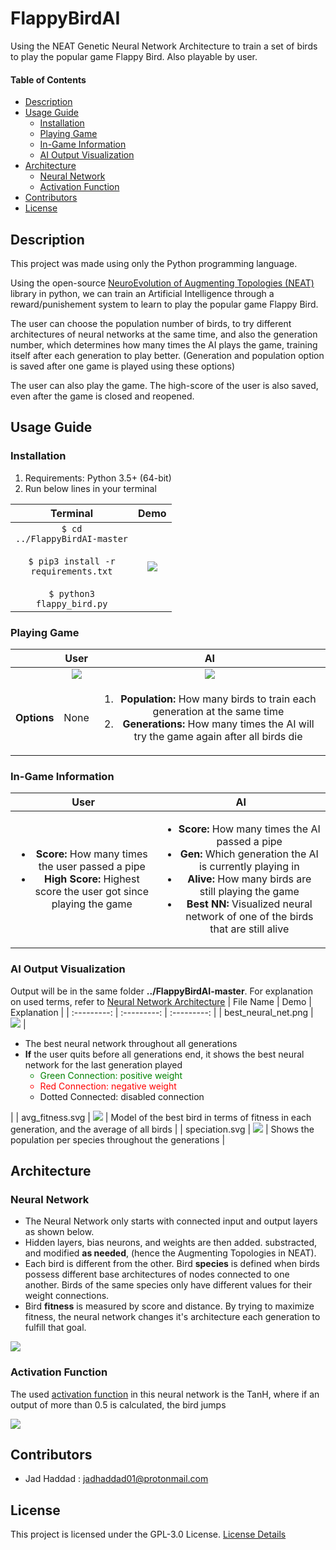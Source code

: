 # FlappyBirdAI
Using the NEAT Genetic Neural Network Architecture to train a set of birds to play the popular game Flappy Bird. Also playable by user.

#### Table of Contents 
- [Description](#desc)
- [Usage Guide](#inst)
  * [Installation](#inst1)
  * [Playing Game](#plgm)
  * [In-Game Information](#gmin)
  * [AI Output Visualization](#aiov)
- [Architecture](#arch)
  * [Neural Network](#nnar)
  * [Activation Function](#acfn)
- [Contributors](#cont)
- [License](#lics)

<a name="desc"></a>
## Description

This project was made using only the Python programming language. 

Using the open-source [NeuroEvolution of Augmenting Topologies (NEAT)](https://neat-python.readthedocs.io/en/latest/) library in python, we can train an Artificial Intelligence through a reward/punishement system to learn to play the popular game Flappy Bird. 

The user can choose the population number of birds, to try different architectures of neural networks at the same time, and also the generation number, which determines how many times the AI plays the game, training itself after each generation to play better. (Generation and population option is saved after one game is played using these options)

The user can also play the game. The high-score of the user is also saved, even after the game is closed and reopened.


<a name="inst"></a>
## Usage Guide
<a name="inst1"></a>
### Installation
1. Requirements: Python 3.5+ (64-bit)
2. Run below lines in your terminal

| Terminal                              | Demo            |
| :---------:                           | :---------:     |
| <code>$ cd ../FlappyBirdAI-master</code><br><br><code>$ pip3 install -r requirements.txt</code><br><br><code>$ python3 flappy_bird.py</code> |![][installation]|

<a name="plgm"></a>
### Playing Game
|             | User        | AI          |
| :---------: | :---------: | :---------: |
|             | ![][user]   |![][ai]      |
| **Options**     | None        | <ol><li><strong>Population:</strong> How many birds to train each generation at the same time</li><li><strong>Generations:</strong> How many times the AI will try the game again after all birds die</li></ol> |

<a name="gmin"></a>
### In-Game Information
| User        | AI          |
| :---------: | :---------: |
| <ul><li><strong>Score: </strong>How many times the user passed a pipe</li><li><strong>High Score: </strong>Highest score the user got since playing the game</li></ul>        | <ul><li><strong>Score: </strong>How many times the AI passed a pipe</li><li><strong>Gen: </strong>Which generation the AI is currently playing in</li><li><strong>Alive: </strong>How many birds are still playing the game</li><li><strong>Best NN: </strong>Visualized neural network of one of the birds that are still alive </li></ul> |

<a name="aiov"></a>
### AI Output Visualization
Output will be in the same folder **../FlappyBirdAI-master**.
For explanation on used terms, refer to [Neural Network Architecture](#nnar)
| File Name        | Demo          | Explanation          |
| :---------:      | :---------:   | :---------:          | 
| best_neural_net.png | ![][bnn]   | <ul><li>The best neural network throughout all generations</li><li><strong>If</strong> the user quits before all generations end, it shows the best neural network for the last generation played<ul><li style="color:green">Green Connection: positive weight</li><li style="color:red">Red Connection: negative weight</li><li>Dotted Connected: disabled connection</li></ul></li></ul> |
| avg_fitness.svg | ![][avft] | Model of the best bird in terms of fitness in each generation, and the average of all birds |
| speciation.svg | ![][spct] | Shows the population per species throughout the generations |



<a name="arch"></a>
## Architecture
<a name="nnar"></a>
### Neural Network
- The Neural Network only starts with connected input and output layers as shown below.
- Hidden layers, bias neurons, and weights are then added. substracted, and modified **as needed**, (hence the Augmenting Topologies in NEAT).
- Each bird is different from the other. Bird **species** is defined when birds possess different base architectures of nodes connected to one another. Birds of the same species only have different values for their weight connections.
- Bird **fitness** is measured by score and distance. By trying to maximize fitness, the neural network changes it's architecture each generation to fulfill that goal.

![][neuralnet]

<a name="acfn"></a>
### Activation Function
The used [activation function](https://en.wikipedia.org/wiki/Activation_function) in this neural network is the TanH, where if an output of more than 0.5 is calculated, the bird jumps

![][activation]

<a name="cont"></a>
## Contributors
- Jad Haddad : jadhaddad01@protonmail.com

<a name="lics"></a>
## License
This project is licensed under the GPL-3.0 License. [License Details](../master/LICENSE)

[user]: ./imgs/user.gif 
[ai]: ./imgs/ai.gif 
[installation]: ./imgs/installation.gif 

[bnn]: ./imgs/best_neural_net.png
[avft]: ./imgs/avg_fitness.svg
[spct]: ./imgs/speciation.svg

[neuralnet]: ./imgs/nnarch.png
[activation]: ./imgs/activation-tanh.png